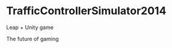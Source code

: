 TrafficControllerSimulator2014
==============================

Leap + Unity game

The future of gaming 
